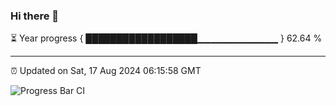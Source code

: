 ### Hi there 👋

⏳ Year progress { ██████████████████▁▁▁▁▁▁▁▁▁▁▁▁ } 62.64 %

---

⏰ Updated on Sat, 17 Aug 2024 06:15:58 GMT

![Progress Bar CI](https://github.com/liununu/liununu/workflows/Progress%20Bar%20CI/badge.svg)
